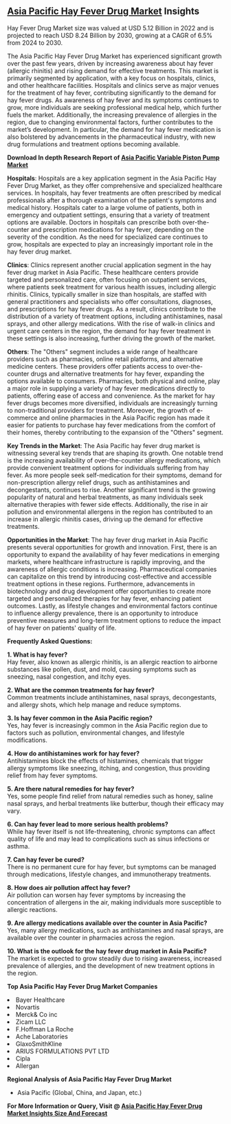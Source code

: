 <h2><a href="https://www.verifiedmarketreports.com/download-sample/?rid=525856&amp;utm_source=Github-Feb&amp;utm_medium=219" target="_blank">Asia Pacific Hay Fever Drug Market</a> Insights</h2><p>Hay Fever Drug Market size was valued at USD 5.12 Billion in 2022 and is projected to reach USD 8.24 Billion by 2030, growing at a CAGR of 6.5% from 2024 to 2030.</p><p><p>The Asia Pacific Hay Fever Drug Market has experienced significant growth over the past few years, driven by increasing awareness about hay fever (allergic rhinitis) and rising demand for effective treatments. This market is primarily segmented by application, with a key focus on hospitals, clinics, and other healthcare facilities. Hospitals and clinics serve as major venues for the treatment of hay fever, contributing significantly to the demand for hay fever drugs. As awareness of hay fever and its symptoms continues to grow, more individuals are seeking professional medical help, which further fuels the market. Additionally, the increasing prevalence of allergies in the region, due to changing environmental factors, further contributes to the market’s development. In particular, the demand for hay fever medication is also bolstered by advancements in the pharmaceutical industry, with new drug formulations and treatment options becoming available. <p><strong>Download In depth Research Report of <a href="https://www.verifiedmarketreports.com/download-sample/?rid=236118&amp;utm_source=Pulse-Dec&amp;utm_medium=219" target="_blank">Asia Pacific Variable Piston Pump Market</a></strong></p></p> <p><strong>Hospitals</strong>: Hospitals are a key application segment in the Asia Pacific Hay Fever Drug Market, as they offer comprehensive and specialized healthcare services. In hospitals, hay fever treatments are often prescribed by medical professionals after a thorough examination of the patient's symptoms and medical history. Hospitals cater to a large volume of patients, both in emergency and outpatient settings, ensuring that a variety of treatment options are available. Doctors in hospitals can prescribe both over-the-counter and prescription medications for hay fever, depending on the severity of the condition. As the need for specialized care continues to grow, hospitals are expected to play an increasingly important role in the hay fever drug market. <p><strong>Clinics</strong>: Clinics represent another crucial application segment in the hay fever drug market in Asia Pacific. These healthcare centers provide targeted and personalized care, often focusing on outpatient services, where patients seek treatment for various health issues, including allergic rhinitis. Clinics, typically smaller in size than hospitals, are staffed with general practitioners and specialists who offer consultations, diagnoses, and prescriptions for hay fever drugs. As a result, clinics contribute to the distribution of a variety of treatment options, including antihistamines, nasal sprays, and other allergy medications. With the rise of walk-in clinics and urgent care centers in the region, the demand for hay fever treatment in these settings is also increasing, further driving the growth of the market. <p><strong>Others</strong>: The "Others" segment includes a wide range of healthcare providers such as pharmacies, online retail platforms, and alternative medicine centers. These providers offer patients access to over-the-counter drugs and alternative treatments for hay fever, expanding the options available to consumers. Pharmacies, both physical and online, play a major role in supplying a variety of hay fever medications directly to patients, offering ease of access and convenience. As the market for hay fever drugs becomes more diversified, individuals are increasingly turning to non-traditional providers for treatment. Moreover, the growth of e-commerce and online pharmacies in the Asia Pacific region has made it easier for patients to purchase hay fever medications from the comfort of their homes, thereby contributing to the expansion of the "Others" segment. <p><strong>Key Trends in the Market</strong>: The Asia Pacific hay fever drug market is witnessing several key trends that are shaping its growth. One notable trend is the increasing availability of over-the-counter allergy medications, which provide convenient treatment options for individuals suffering from hay fever. As more people seek self-medication for their symptoms, demand for non-prescription allergy relief drugs, such as antihistamines and decongestants, continues to rise. Another significant trend is the growing popularity of natural and herbal treatments, as many individuals seek alternative therapies with fewer side effects. Additionally, the rise in air pollution and environmental allergens in the region has contributed to an increase in allergic rhinitis cases, driving up the demand for effective treatments. <p><strong>Opportunities in the Market</strong>: The hay fever drug market in Asia Pacific presents several opportunities for growth and innovation. First, there is an opportunity to expand the availability of hay fever medications in emerging markets, where healthcare infrastructure is rapidly improving, and the awareness of allergic conditions is increasing. Pharmaceutical companies can capitalize on this trend by introducing cost-effective and accessible treatment options in these regions. Furthermore, advancements in biotechnology and drug development offer opportunities to create more targeted and personalized therapies for hay fever, enhancing patient outcomes. Lastly, as lifestyle changes and environmental factors continue to influence allergy prevalence, there is an opportunity to introduce preventive measures and long-term treatment options to reduce the impact of hay fever on patients' quality of life. <p><strong>Frequently Asked Questions:</strong></p> <p><strong>1. What is hay fever?</strong><br>Hay fever, also known as allergic rhinitis, is an allergic reaction to airborne substances like pollen, dust, and mold, causing symptoms such as sneezing, nasal congestion, and itchy eyes.</p> <p><strong>2. What are the common treatments for hay fever?</strong><br>Common treatments include antihistamines, nasal sprays, decongestants, and allergy shots, which help manage and reduce symptoms.</p> <p><strong>3. Is hay fever common in the Asia Pacific region?</strong><br>Yes, hay fever is increasingly common in the Asia Pacific region due to factors such as pollution, environmental changes, and lifestyle modifications.</p> <p><strong>4. How do antihistamines work for hay fever?</strong><br>Antihistamines block the effects of histamines, chemicals that trigger allergy symptoms like sneezing, itching, and congestion, thus providing relief from hay fever symptoms.</p> <p><strong>5. Are there natural remedies for hay fever?</strong><br>Yes, some people find relief from natural remedies such as honey, saline nasal sprays, and herbal treatments like butterbur, though their efficacy may vary.</p> <p><strong>6. Can hay fever lead to more serious health problems?</strong><br>While hay fever itself is not life-threatening, chronic symptoms can affect quality of life and may lead to complications such as sinus infections or asthma.</p> <p><strong>7. Can hay fever be cured?</strong><br>There is no permanent cure for hay fever, but symptoms can be managed through medications, lifestyle changes, and immunotherapy treatments.</p> <p><strong>8. How does air pollution affect hay fever?</strong><br>Air pollution can worsen hay fever symptoms by increasing the concentration of allergens in the air, making individuals more susceptible to allergic reactions.</p> <p><strong>9. Are allergy medications available over the counter in Asia Pacific?</strong><br>Yes, many allergy medications, such as antihistamines and nasal sprays, are available over the counter in pharmacies across the region.</p> <p><strong>10. What is the outlook for the hay fever drug market in Asia Pacific?</strong><br>The market is expected to grow steadily due to rising awareness, increased prevalence of allergies, and the development of new treatment options in the region.</p> </p><p><strong>Top Asia Pacific Hay Fever Drug Market Companies</strong></p><div data-test-id=""><p><li>Bayer Healthcare</li><li> Novartis</li><li> Merck& Co inc</li><li> Zicam LLC</li><li> F.Hoffman La Roche</li><li> Ache Laboratories</li><li> GlaxoSmithKline</li><li> ARIUS FORMULATIONS PVT LTD</li><li> Cipla</li><li> Allergan</li></p><div><strong>Regional Analysis of&nbsp;Asia Pacific Hay Fever Drug Market</strong></div><ul><li dir="ltr"><p dir="ltr">Asia Pacific (Global, China, and Japan, etc.)</p></li></ul><p><strong>For More Information or Query, Visit @&nbsp;</strong><strong><a href="https://www.verifiedmarketreports.com/product/hay-fever-drug-market/?utm_source=Github-Feb&amp;utm_medium=219" target="_blank">Asia Pacific Hay Fever Drug Market Insights Size And Forecast</a></strong></p></div><h2>&nbsp;</h2><div data-test-id="">&nbsp;</div>
